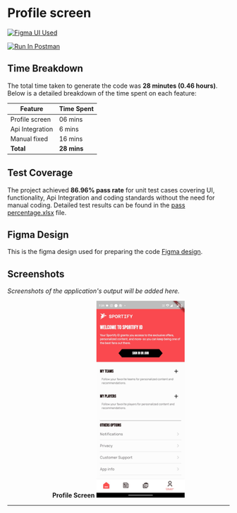 # Profile screen

 [<img src="https://upload.wikimedia.org/wikipedia/commons/3/33/Figma-logo.svg" alt="Figma UI Used" style="width: 128px; height: 32px;">](https://www.figma.com/design/yjNhvE2oSHHGbhRfWZcKhn/new-design-file?node-id=1457-1167&t=HnQlFFu1s7bHol6c-1)

[<img src="https://run.pstmn.io/button.svg" alt="Run In Postman" style="width: 128px; height: 32px;">](https://hutouch.postman.co/workspace/HuTouch-Workspace~65e850b2-62c1-4e6c-be2b-48c86a961998/collection/24761434-494d3096-8f0b-4c12-8435-0d976889a666?action=share&creator=24761434&active-environment=34509260-11046ce2-0666-4359-ba67-5298240924a1)


## Time Breakdown

The total time taken to generate the code was **28 minutes (0.46 hours)**. Below is a detailed breakdown of the time spent on each feature:

| **Feature**            | **Time Spent** |
|------------------------|----------------|
| Profile screen         | 06 mins        |
| Api Integration        | 6 mins        |
| Manual fixed           | 16 mins        |
| **Total**              | **28 mins**   |

## Test Coverage

The project achieved **86.96% pass rate** for unit test cases covering UI, functionality, Api Integration and coding standards without the need for manual coding. Detailed test results can be found in the [pass percentage.xlsx](https://docs.google.com/spreadsheets/d/1SLK8m4braILA0YncXFQb5f3jIQHjWhjC/edit?usp=sharing&ouid=116493966492613948949&rtpof=true&sd=true) file.

## Figma Design

This is the figma design used for preparing the code [Figma design](https://www.figma.com/design/kEnp4cxFa00X9K77lxFMTU/Untitled?node-id=0-1&t=ZAUtPNIkghhIbQsV-1).

## Screenshots

*Screenshots of the application's output will be added here.*

<div style="display: flex; justify-content: space-around; gap: 20px;">
    <div>
        <b>Profile Screen</b>
        <img src="assets/screenshot.jpg" alt="Profile Screen" width="200"/>
    </div>
</div>


---
